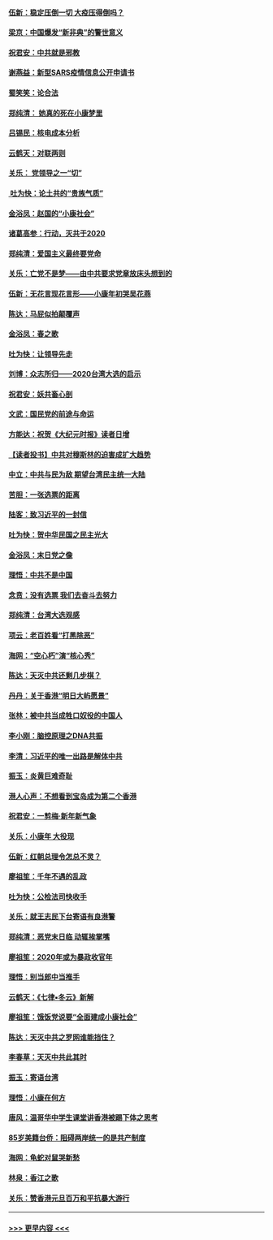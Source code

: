 #### [伍新：稳定压倒一切 大疫压得倒吗？](../pages/nsc993/n11812634.md?t=01221901) 
#### [梁京：中国爆发“新非典”的警世意义](../pages/nsc993/n11812554.md?t=01221901) 
#### [祝君安：中共就是邪教](../pages/nsc993/n11812431.md?t=01221901) 
#### [谢燕益：新型SARS疫情信息公开申请书](../pages/nsc993/n11808840.md?t=01221901) 
#### [蜀笑笑：论合法](../pages/nsc993/n11808064.md?t=01221901) 
#### [郑纯清： 她真的死在小康梦里](../pages/nsc993/n11806623.md?t=01221901) 
#### [吕锡民：核电成本分析](../pages/nsc993/n11806284.md?t=01221901) 
#### [云鹤天：对联两则](../pages/nsc993/n11805957.md?t=01221901) 
#### [关乐： 党领导之一“切”](../pages/nsc993/n11804505.md?t=01221901) 
#### [ 吐为快：论土共的“贵族气质”](../pages/nsc993/n11804490.md?t=01221901) 
#### [金浴凤：赵国的“小康社会”](../pages/nsc993/n11804452.md?t=01221901) 
#### [诸葛高参：行动，灭共于2020](../pages/nsc993/n11804120.md?t=01221901) 
#### [郑纯清：爱国主义最终要党命](../pages/nsc993/n11802197.md?t=01221901) 
#### [关乐：亡党不是梦——由中共要求党章放床头想到的](../pages/nsc993/n11802156.md?t=01221901) 
#### [伍新：无花言现花言形——小康年初哭吴花燕](../pages/nsc993/n11800044.md?t=01221901) 
#### [陈达：马屁似拍颠覆声](../pages/nsc993/n11800010.md?t=01221901) 
#### [金浴凤：春之歌](../pages/nsc993/n11797687.md?t=01221901) 
#### [吐为快：让领导先走](../pages/nsc993/n11797512.md?t=01221901) 
#### [刘博：众志所归——2020台湾大选的启示](../pages/nsc993/n11796878.md?t=01221901) 
#### [祝君安：妖共畜心剖](../pages/nsc993/n11794273.md?t=01221901) 
#### [文武：国民党的前途与命运](../pages/nsc993/n11794198.md?t=01221901) 
#### [方能达：祝贺《大纪元时报》读者日增](../pages/nsc993/n11793807.md?t=01221901) 
#### [【读者投书】中共对穆斯林的迫害成扩大趋势](../pages/nsc993/n11791371.md?t=01221901) 
#### [中立：中共与民为敌 期望台湾民主统一大陆](../pages/nsc993/n11790392.md?t=01221901) 
#### [苦胆：一张选票的距离](../pages/nsc993/n11788914.md?t=01221901) 
#### [陆客：致习近平的一封信](../pages/nsc993/n11788867.md?t=01221901) 
#### [吐为快：贺中华民国之民主光大](../pages/nsc993/n11788618.md?t=01221901) 
#### [金浴凤：末日党之像](../pages/nsc993/n11787475.md?t=01221901) 
#### [理悟：中共不是中国](../pages/nsc993/n11787463.md?t=01221901) 
#### [念贲：没有选票  我们去奋斗去努力](../pages/nsc993/n11787398.md?t=01221901) 
#### [郑纯清：台湾大选观感](../pages/nsc993/n11786210.md?t=01221901) 
#### [项云：老百姓看“打黑除恶”](../pages/nsc993/n11785398.md?t=01221901) 
#### [海网：“空心朽”演“核心秀”](../pages/nsc993/n11783874.md?t=01221901) 
#### [陈达：天灭中共还剩几步棋？](../pages/nsc993/n11783719.md?t=01221901) 
#### [丹丹：关于香港“明日大屿愿景”](../pages/nsc993/n11783273.md?t=01221901) 
#### [张林：被中共当成牲口奴役的中国人](../pages/nsc993/n11782397.md?t=01221901) 
#### [李小刚：脑控原理之DNA共振](../pages/nsc993/n11780962.md?t=01221901) 
#### [李清：习近平的唯一出路是解体中共](../pages/nsc993/n11780866.md?t=01221901) 
#### [振玉：炎黄巨难奇耻](../pages/nsc993/n11779632.md?t=01221901) 
#### [港人心声：不想看到宝岛成为第二个香港](../pages/nsc993/n11778817.md?t=01221901) 
#### [祝君安：一剪梅‧新年新气象](../pages/nsc993/n11776340.md?t=01221901) 
#### [关乐：小康年 大役现](../pages/nsc993/n11774213.md?t=01221901) 
#### [伍新：红朝总理令怎总不灵？](../pages/nsc993/n11770813.md?t=01221901) 
#### [廖祖笙：千年不遇的乱政](../pages/nsc993/n11770373.md?t=01221901) 
#### [吐为快：公检法司快收手](../pages/nsc993/n11770359.md?t=01221901) 
#### [关乐：就王志民下台寄语有良港警](../pages/nsc993/n11769903.md?t=01221901) 
#### [郑纯清：恶党末日临 动辄挨掌嘴](../pages/nsc993/n11769356.md?t=01221901) 
#### [廖祖笙：2020年或为暴政收官年](../pages/nsc993/n11768216.md?t=01221901) 
#### [理悟：别当郎中当推手](../pages/nsc993/n11768243.md?t=01221901) 
#### [云鹤天：《七律▪冬云》新解](../pages/nsc993/n11768204.md?t=01221901) 
#### [廖祖笙：饿饭党说要“全面建成小康社会”](../pages/nsc993/n11767482.md?t=01221901) 
#### [陈达：天灭中共之罗网谁能挡住？](../pages/nsc993/n11767465.md?t=01221901) 
#### [李春草：天灭中共此其时](../pages/nsc993/n11767452.md?t=01221901) 
#### [振玉：寄语台湾](../pages/nsc993/n11767432.md?t=01221901) 
#### [理悟：小康在何方](../pages/nsc993/n11767394.md?t=01221901) 
#### [唐风：温哥华中学生课堂讲香港被踢下体之思考](../pages/nsc993/n11766848.md?t=01221901) 
#### [85岁美籍台侨：阻碍两岸统一的是共产制度](../pages/nsc993/n11765043.md?t=01221901) 
#### [海网：龟蛇对鼠哭新愁](../pages/nsc993/n11764895.md?t=01221901) 
#### [林泉：香江之歌](../pages/nsc993/n11764415.md?t=01221901) 
#### [关乐：赞香港元旦百万和平抗暴大游行](../pages/nsc993/n11764382.md?t=01221901) 

----
#### [ >>> 更早内容 <<< ](../indexes/nsc993-earlier.md)
